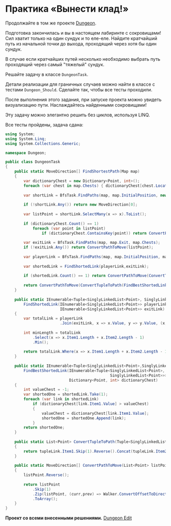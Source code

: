 # Практика «Вынести клад!»

Продолжайте в том же проекте [Dungeon](Dungeon.zip).

Подготовка закончилась и вы в настоящем лабиринте с сокровищами! Сил хватит только на один сундук и то еле-еле. Найдите кратчайший путь из начальной точки до выхода, проходящий через хотя бы один сундук.

В случае если кратчайших путей несколько необходимо выбрать путь проходящий через самый "тяжелый" сундук.

Решайте задачу в классе `DungeonTask`.

Детали реализации для граничных случаев можно найти в классе с тестами `Dungeon_Should`. Сделайте так, чтобы все тесты проходили.

После выполнения этого задания, при запуске проекта можно увидеть визуализацию пути. Наслаждайтесь найденными сокровищами!

Эту задачу можно элегантно решить без циклов, используя LINQ.

Все тесты пройдены, задача сдана:
```cs
using System;
using System.Linq;
using System.Collections.Generic;

namespace Dungeon;

public class DungeonTask
{
    public static MoveDirection[] FindShortestPath(Map map)
    {
        var dictionaryChest = new Dictionary<Point, int>();
        foreach (var chest in map.Chests) { dictionaryChest[chest.Location] = chest.Value; }
    
        var shortLink = BfsTask.FindPaths(map, map.InitialPosition, new Chest[1] { new Chest(map.Exit, 1) });
        
        if (!shortLink.Any()) return new MoveDirection[0];
        
        var listPoint = shortLink.SelectMany(x => x).ToList();
        
        if (dictionaryChest.Count() == 1)
            foreach (var point in listPoint)
                if (dictionaryChest.ContainsKey(point)) return ConvertPathToMove(listPoint);
    
        var exitLink = BfsTask.FindPaths(map, map.Exit, map.Chests);
        if (!exitLink.Any()) return ConvertPathToMove(listPoint);
        
        var playerLink = BfsTask.FindPaths(map, map.InitialPosition, map.Chests);
    
        var shortedLink = FindShortedLink(playerLink,exitLink);
    
        if (shortedLink.Count() == 1) return ConvertPathToMove(ConvertTupleToPath(shortedLink.First()));
        
        return ConvertPathToMove(ConvertTupleToPath(FindBestShortedLink(shortedLink, dictionaryChest).Last()));
    }
    
    public static IEnumerable<Tuple<SinglyLinkedList<Point>, SinglyLinkedList<Point>>>
        FindShortedLink(IEnumerable<SinglyLinkedList<Point>> playerLink,
                        IEnumerable<SinglyLinkedList<Point>> exitLink)
    {
        var totalLink = playerLink
                        .Join(exitLink, x => x.Value, y => y.Value, (x, y) => Tuple.Create(x, y));
    
        int minLength = totalLink
            .Select(x => x.Item1.Length + x.Item2.Length - 1)
            .Min();
    
        return totalLink.Where(x => x.Item1.Length + x.Item2.Length - 1 == minLength);
    }
    
    public static IEnumerable<Tuple<SinglyLinkedList<Point>,SinglyLinkedList<Point>>>
        FindBestShortedLink(IEnumerable<Tuple<SinglyLinkedList<Point>,
                                              SinglyLinkedList<Point>>> shortedLink,
                            Dictionary<Point, int> dictionaryChest)
    {
        int valueChest = -1;
        var shortedOne = shortedLink.Take(1);
        foreach (var link in shortedLink)
            if (dictionaryChest[link.Item1.Value] > valueChest)
            {
                valueChest = dictionaryChest[link.Item1.Value];
                shortedOne = shortedOne.Append(link);
            }
        return shortedOne;
    }
    
    public static List<Point> ConvertTupleToPath(Tuple<SinglyLinkedList<Point>, SinglyLinkedList<Point>> tupleLink)
    {
        return tupleLink.Item1.Skip(1).Reverse().Concat(tupleLink.Item2).Reverse().ToList();
    }
    
    public static MoveDirection[] ConvertPathToMove(List<Point> listPoint)
    {
        listPoint.Reverse();
    
        return listPoint
            .Skip(1)
            .Zip(listPoint, (curr,prev) => Walker.ConvertOffsetToDirection(curr-prev))
            .ToArray();
    }
}
```

**Проект со всеми внесенными решениями.**
[Dungeon Edit](Dungeon_Edit.zip)
